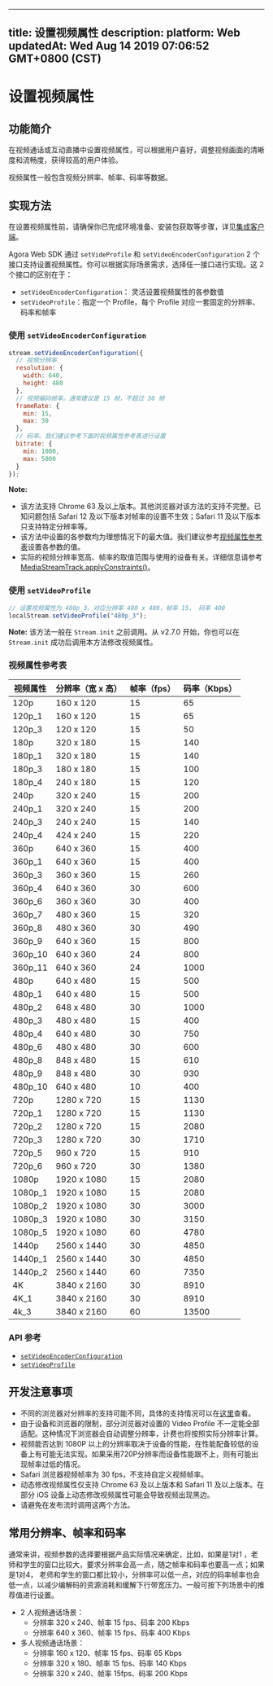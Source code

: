 
---
title: 设置视频属性
description: 
platform: Web
updatedAt: Wed Aug 14 2019 07:06:52 GMT+0800 (CST)
---
# 设置视频属性
## 功能简介
在视频通话或互动直播中设置视频属性，可以根据用户喜好，调整视频画面的清晰度和流畅度，获得较高的用户体验。

视频属性一般包含视频分辨率、帧率、码率等数据。

## 实现方法

在设置视频属性前，请确保你已完成环境准备、安装包获取等步骤，详见[集成客户端](../../cn/Video/web_prepare.md)。

Agora Web SDK 通过 `setVideProfile` 和 `setVideoEncoderConfiguration` 2 个接口支持设置视频属性。你可以根据实际场景需求，选择任一接口进行实现。这 2 个接口的区别在于：

- `setVideoEncoderConfiguration`： 灵活设置视频属性的各参数值
- `setVideoProfile`：指定一个 Profile，每个 Profile 对应一套固定的分辨率、码率和帧率

### 使用 `setVideoEncoderConfiguration`

```javascript
stream.setVideoEncoderConfiguration({
  // 视频分辨率
  resolution: {
    width: 640,
    height: 480
  },
  // 视频编码帧率。通常建议是 15 帧，不超过 30 帧
  frameRate: {
    min: 15,
    max: 30
  },
  // 码率。我们建议参考下面的视频属性参考表进行设置
  bitrate: {
    min: 1000,
    max: 5000
  }
});
```

**Note:**
- 该方法支持 Chrome 63 及以上版本。其他浏览器对该方法的支持不完整。已知问题包括 Safari 12  及以下版本对帧率的设置不生效；Safari 11 及以下版本只支持特定分辨率等。
- 该方法中设置的各参数均为理想情况下的最大值。我们建议参考[视频属性参考表](#video_profile)设置各参数的值。
- 实际的视频分辨率宽高、帧率的取值范围与使用的设备有关。详细信息请参考 [MediaStreamTrack.applyConstraints()](https://developer.mozilla.org/zh-CN/docs/Web/API/MediaStreamTrack/applyConstraints)。

### 使用 `setVideoProfile`

```javascript
// 设置视频属性为 480p_3，对应分辨率 480 x 480，帧率 15， 码率 400
localStream.setVideoProfile("480p_3");
```

**Note:** 该方法一般在 `Stream.init` 之前调用。从 v2.7.0 开始，你也可以在 `Stream.init` 成功后调用本方法修改视频属性。

<a id="video_profile"></a>
### 视频属性参考表

| 视频属性 | 分辨率（宽 x 高） | 帧率（fps） | 码率（Kbps） |
| -------- | ----------------- | ----------- | ------------ |
| 120p     | 160 x 120         | 15          | 65           |
| 120p_1   | 160 x 120         | 15          | 65           |
| 120p_3   | 120 x 120         | 15          | 50           |
| 180p     | 320 x 180         | 15          | 140          |
| 180p_1   | 320 x 180         | 15          | 140          |
| 180p_3   | 180 x 180         | 15          | 100          |
| 180p_4   | 240 x 180         | 15          | 120          |
| 240p     | 320 x 240         | 15          | 200          |
| 240p_1   | 320 x 240         | 15          | 200          |
| 240p_3   | 240 x 240         | 15          | 140          |
| 240p_4   | 424 x 240         | 15          | 220          |
| 360p     | 640 x 360         | 15          | 400          |
| 360p_1   | 640 x 360         | 15          | 400          |
| 360p_3   | 360 x 360         | 15          | 260          |
| 360p_4   | 640 x 360         | 30          | 600          |
| 360p_6   | 360 x 360         | 30          | 400          |
| 360p_7   | 480 x 360         | 15          | 320          |
| 360p_8   | 480 x 360         | 30          | 490          |
| 360p_9   | 640 x 360         | 15          | 800          |
| 360p_10  | 640 x 360         | 24          | 800          |
| 360p_11  | 640 x 360         | 24          | 1000         |
| 480p     | 640 x 480         | 15          | 500          |
| 480p_1   | 640 x 480         | 15          | 500          |
| 480p_2   | 648 x 480         | 30          | 1000         |
| 480p_3   | 480 x 480         | 15          | 400          |
| 480p_4   | 640 x 480         | 30          | 750          |
| 480p_6   | 480 x 480         | 30          | 600          |
| 480p_8   | 848 x 480         | 15          | 610          |
| 480p_9   | 848 x 480         | 30          | 930          |
| 480p_10  | 640 x 480         | 10          | 400          |
| 720p     | 1280 x 720        | 15          | 1130         |
| 720p_1   | 1280 x 720        | 15          | 1130         |
| 720p_2   | 1280 x 720        | 15          | 2080         |
| 720p_3   | 1280 x 720        | 30          | 1710         |
| 720p_5   | 960 x 720         | 15          | 910          |
| 720p_6   | 960 x 720         | 30          | 1380         |
| 1080p    | 1920 x 1080       | 15          | 2080         |
| 1080p_1  | 1920 x 1080       | 15          | 2080         |
| 1080p_2  | 1920 x 1080       | 30          | 3000         |
| 1080p_3  | 1920 x 1080       | 30          | 3150         |
| 1080p_5  | 1920 x 1080       | 60          | 4780         |
| 1440p    | 2560 x 1440       | 30          | 4850         |
| 1440p_1  | 2560 x 1440       | 30          | 4850         |
| 1440p_2  | 2560 x 1440       | 60          | 7350         |
| 4K       | 3840 x 2160       | 30          | 8910         |
| 4K_1     | 3840 x 2160       | 30          | 8910         |
| 4k_3     | 3840 x 2160       | 60          | 13500        |



### API 参考
- [`setVideoEncoderConfiguration`](https://docs.agora.io/cn/Video/API%20Reference/web/interfaces/agorartc.stream.html#setvideoencoderconfiguration)
- [`setVideoProfile`](https://docs.agora.io/cn/Video/API%20Reference/web/interfaces/agorartc.stream.html#setvideoprofile)

## 开发注意事项
- 不同的浏览器对分辨率的支持可能不同，具体的支持情况可以在[这里](https://docs.agora.io/cn/Video/API%20Reference/web/interfaces/agorartc.stream.html#setvideoprofile)查看。
- 由于设备和浏览器的限制，部分浏览器对设置的 Video Profile 不一定能全部适配。这种情况下浏览器会自动调整分辨率，计费也将按照实际分辨率计算。
- 视频能否达到 1080P 以上的分辨率取决于设备的性能，在性能配备较低的设备上有可能无法实现。如果采用720P分辨率而设备性能跟不上，则有可能出现帧率过低的情况。
- Safari 浏览器视频帧率为 30 fps，不支持自定义视频帧率。
- 动态修改视频属性仅支持 Chrome 63 及以上版本和 Safari 11 及以上版本。在部分 iOS 设备上动态修改视频属性可能会导致视频出现黑边。
- 请避免在发布流时调用这两个方法。

## 常用分辨率、帧率和码率

通常来讲，视频参数的选择要根据产品实际情况来确定，比如，如果是1对1 ，老师和学生的窗口比较大，要求分辨率会高一点，随之帧率和码率也要高一点；如果是1对4， 老师和学生的窗口都比较小，分辨率可以低一点，对应的码率帧率也会低一点，以减少编解码的资源消耗和缓解下行带宽压力。一般可按下列场景中的推荐值进行设置。

- 2 人视频通话场景：
  - 分辨率 320 x 240、帧率 15 fps、码率 200 Kbps
  - 分辨率 640 x 360、帧率 15 fps、码率 400 Kbps
- 多人视频通话场景：
  - 分辨率 160 x 120、帧率 15 fps、码率 65 Kbps
  - 分辨率 320 x 180、帧率 15 fps、码率 140 Kbps
  - 分辨率 320 x 240、帧率 15fps、码率 200 Kbps

